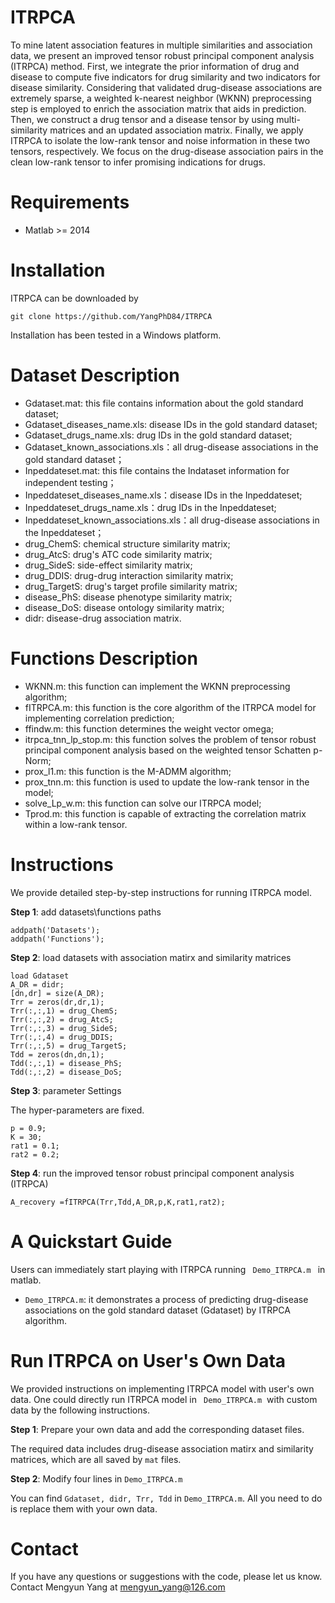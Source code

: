 # ITRPCA 
To mine latent association features in multiple similarities and association data, we present an improved tensor robust principal component analysis (ITRPCA) method. First, we integrate the prior information of drug and disease to compute five indicators for drug similarity and two indicators for disease similarity. Considering that validated drug-disease associations are extremely sparse, a weighted k-nearest neighbor (WKNN) preprocessing step is employed to enrich the association matrix that aids in prediction. Then, we construct a drug tensor and a disease tensor by using multi-similarity matrices and an updated association matrix. Finally, we apply ITRPCA to isolate the low-rank tensor and noise information in these two tensors, respectively. We focus on the drug-disease association pairs in the clean low-rank tensor to infer promising indications for drugs.

# Requirements
* Matlab >= 2014

# Installation
ITRPCA can be downloaded by
```
git clone https://github.com/YangPhD84/ITRPCA
```
Installation has been tested in a Windows platform.

# Dataset Description
* Gdataset.mat: this file contains information about the gold standard dataset;
* Gdataset_diseases_name.xls: disease IDs in the gold standard dataset;
* Gdataset_drugs_name.xls: drug IDs in the gold standard dataset;
* Gdataset_known_associations.xls：all drug-disease associations in the gold standard dataset；
* Inpeddateset.mat: this file contains the Indataset information for independent testing；
* Inpeddateset_diseases_name.xls：disease IDs in the Inpeddateset;
* Inpeddateset_drugs_name.xls：drug IDs in the Inpeddateset;
* Inpeddateset_known_associations.xls：all drug-disease associations in the Inpeddateset；
* drug_ChemS: chemical structure similarity matrix;
* drug_AtcS: drug's ATC code similarity matrix;
* drug_SideS: side-effect similarity matrix;
* drug_DDIS: drug-drug interaction similarity matrix;
* drug_TargetS: drug's target profile similarity matrix;
* disease_PhS: disease phenotype similarity matrix;
* disease_DoS: disease ontology similarity matrix;
* didr: disease-drug association matrix.

# Functions Description
* WKNN.m: this function can implement the WKNN preprocessing algorithm;
* fITRPCA.m: this function is the core algorithm of the ITRPCA model for implementing correlation prediction;
* ffindw.m: this function determines the weight vector omega;
* itrpca_tnn_lp_stop.m: this function solves the problem of tensor robust principal component analysis based on the weighted tensor Schatten p-Norm;
* prox_l1.m: this function is the M-ADMM algorithm;
* prox_tnn.m: this function is used to update the low-rank tensor in the model;
* solve_Lp_w.m: this function can solve our ITRPCA model;
* Tprod.m: this function is capable of extracting the correlation matrix within a low-rank tensor.

# Instructions
We provide detailed step-by-step instructions for running ITRPCA model.

**Step 1**: add datasets\functions paths
```
addpath('Datasets');
addpath('Functions');
```
**Step 2**: load datasets with association matirx and similarity matrices

```
load Gdataset
A_DR = didr;
[dn,dr] = size(A_DR);
Trr = zeros(dr,dr,1);
Trr(:,:,1) = drug_ChemS;
Trr(:,:,2) = drug_AtcS;
Trr(:,:,3) = drug_SideS;
Trr(:,:,4) = drug_DDIS;
Trr(:,:,5) = drug_TargetS;
Tdd = zeros(dn,dn,1);
Tdd(:,:,1) = disease_PhS;
Tdd(:,:,2) = disease_DoS;
```
**Step 3**: parameter Settings

The hyper-parameters are fixed.
```
p = 0.9; 
K = 30;
rat1 = 0.1;
rat2 = 0.2;
```
**Step 4**: run the improved tensor robust principal component analysis (ITRPCA)
```
A_recovery =fITRPCA(Trr,Tdd,A_DR,p,K,rat1,rat2);
```

# A Quickstart Guide
Users can immediately start playing with ITRPCA running ``` Demo_ITRPCA.m ``` in matlab.
* ```Demo_ITRPCA.m```: it demonstrates a process of predicting drug-disease associations on the gold standard dataset (Gdataset) by ITRPCA algorithm.

# Run ITRPCA on User's Own Data
We provided instructions on implementing ITRPCA model with user's own data. One could directly run ITRPCA model in ``` Demo_ITRPCA.m```  with custom data by the following instructions.

**Step 1**: Prepare your own data and add the corresponding dataset files.

The required data includes drug-disease association matirx and similarity matrices, which are all saved by ```mat``` files.

**Step 2**: Modify four lines in ```Demo_ITRPCA.m```

You can find ```Gdataset, didr, Trr, Tdd``` in ```Demo_ITRPCA.m```. All you need to do is replace them with your own data.

# Contact
If you have any questions or suggestions with the code, please let us know. Contact Mengyun Yang at mengyun_yang@126.com


